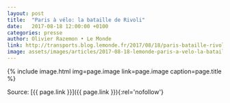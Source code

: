 ```yaml
---
layout: post
title:  "Paris à vélo: la bataille de Rivoli"
date:   2017-08-18 12:00:00 +0100
categories: presse
author: Olivier Razemon • Le Monde
link: http://transports.blog.lemonde.fr/2017/08/18/paris-bataille-rivoli/
image: assets/images/articles/2017-08-18-lemonde-paris-a-velo-la-bataille-de-rivoli.jpg
---
```


{% include image.html
            img=page.image
            link=page.image
            caption=page.title
%}

Source: [{{ page.link }}]({{ page.link }}){:rel='nofollow'}
